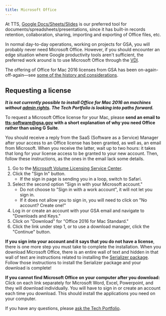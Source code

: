 ```yaml
---
title: Microsoft Office
---
```


At TTS, [Google Docs/Sheets/Slides]({{site.baseurl}}/google-drive/) is our preferred tool for documents/spreadsheets/presentations, since it has built-in records retention, collaboration, sharing, importing and exporting of Office files, etc.

In normal day-to-day operations, working on projects for GSA, you will probably never need Microsoft Office. However, if you should encounter an edge situation where Google productivity tools aren't sufficient, the preferred work around is to use Microsoft Office through the [VDI](https://vdi.anywhere.gsa.gov).

The offering of Office for Mac 2016 licenses from GSA has been on-again-off-again—see [some of the history and considerations](https://docs.google.com/document/d/1ocBJYXv-JblqKSBZYEGVPF3iSAwxtlqEcvW3p6Xd4Mg/edit).

## Requesting a license

**_It is not currently possible to install Office for Mac 2016 on machines without [admin rights]({{site.baseurl}}/equipment/#admin-rights). The Tech Portfolio is looking into paths forward._**

To request a Microsoft Office license for your Mac, please **send an email to <tts-software@gsa.gov> with a short explanation of why you need Office rather than using G Suite**.

You should receive a reply from the SaaS (Software as a Service) Manager after your access to an Office license has been granted, as well as, an email from Microsoft. When you receive the latter, wait up to two hours: it takes that long for your license access to be granted to your new account. Then, follow these instructions, as the ones in the email lack some details.

1.  Go to the [Microsoft Volume Licensing Service Center](https://www.microsoft.com/Licensing/servicecenter/).
1.  Click the "Sign In" button.
    - If the sign in page is sending you in a loop, switch to Safari.
1.  Select the second option "Sign in with your Microsoft account."
    - Do not choose to "Sign in with a work account", it will not let you sign in.
    - If it does not allow you to sign in, you will need to click on "No account? Create one!"
1.  Log in or create an account with your GSA email and navigate to "Downloads and Keys."
1.  Click on "Download" for "Office 2016 for Mac Standard."
1.  Click the link under step 1, or to use a download manager, click the "Continue" button.

**If you sign into your account and it says that you do not have a license**, there is one more step you must take to complete the installation. When you download Microsoft Office, there is an entire wall of text and hidden in that wall of text are instructions related to installing the [Serializer package](https://drive.google.com/file/d/1oOvxzADPTrDo8yV6roOjNwTBmKFoWz0H/view?usp=sharing). Follow those instructions to install the Serializer package and your download is complete!

**If you cannot find Microsoft Office on your computer after you download:** Click on each link separately for Microsoft Word, Excel, Powerpoint, and they will download individually. You will have to sign in or create an account each time you download. This should install the applications you need on your computer.

If you have any questions, please [ask the Tech Portfolio]({{site.baseurl}}/tech-portfolio/#questions).

